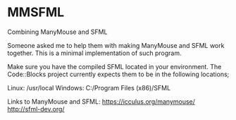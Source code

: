 MMSFML
======

Combining ManyMouse and SFML

Someone asked me to help them with making ManyMouse and SFML work together. This is a minimal implementation of such program.

Make sure you have the compiled SFML located in your environment. The Code::Blocks project currently expects them to be in the following locations;

Linux: /usr/local
Windows: C:/Program Files (x86)/SFML

Links to ManyMouse and SFML:
https://icculus.org/manymouse/
http://sfml-dev.org/
